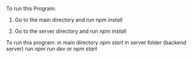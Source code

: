 To run this Program:
1) Go to the main directory and run
   *npm install*

2) Go to the server directory and run
   *npm install*
  
To run this program:
in main directory *npm start*
in server folder (backend server) run *npm run dev* or *npm start*
